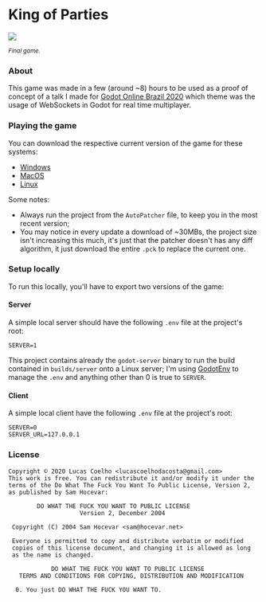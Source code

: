 # King of Parties

<a href="https://www.youtube.com/watch?v=FMZOk2F4W_w">
        <img src="https://i.ytimg.com/vi/FMZOk2F4W_w/hqdefault.jpg?sqp=-oaymwEcCPYBEIoBSFXyq4qpAw4IARUAAIhCGAFwAcABBg==&rs=AOn4CLBRKbUd9muZt5bMBoVfbRzmpdhTBA" />
</a>

<sup>*Final game.*</sup>

### About
This game was made in a few (around ~8) hours to be used as a proof of concept of a talk I made for [Godot Online Brazil 2020](https://georgemarques.dev/godot-online-2020/) which theme was
the usage of WebSockets in Godot for real time multiplayer.

### Playing the game
You can download the respective current version of the game for these systems:
- [Windows](https://github.com/coelhucas/mp-game-pck/archive/master.zip)
- [MacOS](https://github.com/coelhucas/mp-game-pck/archive/macos.zip)
- [Linux](https://github.com/coelhucas/mp-game-pck/archive/linux.zip)

Some notes:
- Always run the project from the `AutoPatcher` file, to keep you in the most recent version;
- You may notice in every update a download of ~30MBs, the project size isn't increasing this much, it's just that the patcher doesn't has any diff algorithm, it just download the entire `.pck`
to replace the current one.

### Setup locally
To run this locally, you'll have to export two versions of the game:

#### Server
A simple local server should have the following `.env` file at the project's root:

```
SERVER=1
```

This project contains already the `godot-server` binary to run the build contained in `builds/server` onto a Linux server;
I'm using [GodotEnv](https://github.com/coelhucas/godotenv) to manage the `.env` and anything other than 0 is true to `SERVER`.

#### Client
A simple local client have the following `.env` file at the project's root:

```
SERVER=0
SERVER_URL=127.0.0.1
```

### License

```
Copyright © 2020 Lucas Coelho <lucascoelhodacosta@gmail.com>
This work is free. You can redistribute it and/or modify it under the
terms of the Do What The Fuck You Want To Public License, Version 2,
as published by Sam Hocevar:

        DO WHAT THE FUCK YOU WANT TO PUBLIC LICENSE
                    Version 2, December 2004

 Copyright (C) 2004 Sam Hocevar <sam@hocevar.net>

 Everyone is permitted to copy and distribute verbatim or modified
 copies of this license document, and changing it is allowed as long
 as the name is changed.

            DO WHAT THE FUCK YOU WANT TO PUBLIC LICENSE
   TERMS AND CONDITIONS FOR COPYING, DISTRIBUTION AND MODIFICATION

  0. You just DO WHAT THE FUCK YOU WANT TO.
```
